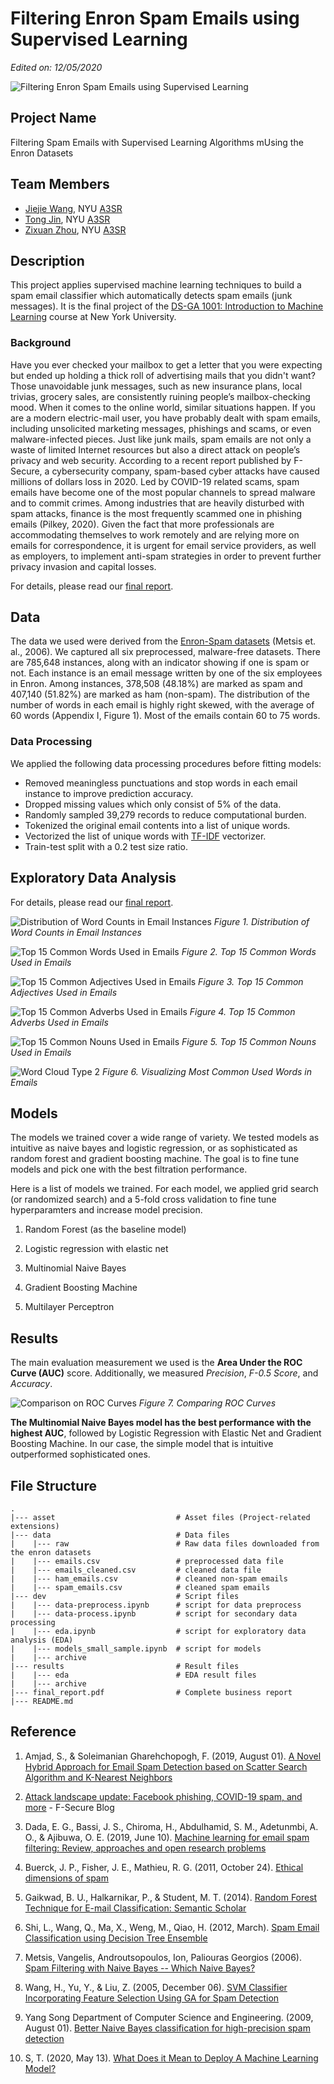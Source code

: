 # Filtering Enron Spam Emails using Supervised Learning

*Edited on: 12/05/2020*

![Filtering Enron Spam Emails using Supervised Learning](asset/social_cover.jpg)

## Project Name

Filtering Spam Emails with Supervised Learning Algorithms mUsing the Enron Datasets

## Team Members

- [Jiejie Wang](https://github.com/jw6190), NYU [A3SR](https://steinhardt.nyu.edu/programs/applied-statistics-social-science-research)
- [Tong Jin](https://github.com/tong-jin-nyu), NYU [A3SR](https://steinhardt.nyu.edu/programs/applied-statistics-social-science-research)
- [Zixuan Zhou](https://github.com/timzhou1009), NYU [A3SR](https://steinhardt.nyu.edu/programs/applied-statistics-social-science-research)

## Description

This project applies supervised machine learning techniques to build a spam email classifier which automatically detects spam emails (junk messages). It is the final project of the [DS-GA 1001: Introduction to Machine Learning](https://github.com/briandalessandro/DataScienceCourse) course at New York University.

### Background

Have you ever checked your mailbox to get a letter that you were expecting but ended up holding a thick roll of advertising mails that you didn't want? Those unavoidable junk messages, such as new insurance plans, local trivias, grocery sales, are consistently ruining people’s mailbox-checking mood. When it comes to the online world, similar situations happen. If you are a modern electric-mail user, you have probably dealt with spam emails, including unsolicited marketing messages, phishings and scams, or even malware-infected pieces. Just like junk mails, spam emails are not only a waste of limited Internet resources but also a direct attack on people’s privacy and web security. According to a recent report published by F-Secure, a cybersecurity company, spam-based cyber attacks have caused millions of dollars loss in 2020. Led by COVID-19 related scams, spam emails have become one of the most popular channels to spread malware and to commit crimes. Among industries that are heavily disturbed with spam attacks, finance is the most frequently scammed one in phishing emails (Pilkey, 2020). Given the fact that more professionals are accommodating themselves to work remotely and are relying more on emails for correspondence, it is urgent for email service providers, as well as employers, to implement anti-spam strategies in order to prevent further privacy invasion and capital losses.

For details, please read our [final report](final_report.pdf).

## Data

The data we used were derived from the [Enron-Spam datasets](http://www2.aueb.gr/users/ion/data/enron-spam/) (Metsis et. al., 2006). We captured all six preprocessed, malware-free datasets. There are 785,648 instances, along with an indicator showing if one is spam or not. Each instance is an email message written by one of the six employees in Enron. Among instances, 378,508 (48.18%) are marked as spam and 407,140 (51.82%) are marked as ham (non-spam). The distribution of the number of words in each email is highly right skewed, with the average of 60 words (Appendix I, Figure 1). Most of the emails contain 60 to 75 words.

### Data Processing

We applied the following data processing procedures before fitting models:

- Removed meaningless punctuations and stop words in each email instance to improve prediction accuracy.
- Dropped missing values which only consist of 5% of the data.
- Randomly sampled 39,279 records to reduce computational burden.
- Tokenized the original email contents into a list of unique words.
- Vectorized the list of unique words with [TF-IDF](http://www.tfidf.com/) vectorizer.
- Train-test split with a 0.2 test size ratio.

## Exploratory Data Analysis

For details, please read our [final report](final_report.pdf).

![Distribution of Word Counts in Email Instances](results/eda/distribution_of_word_counts_in_email_instances.png)
*Figure 1. Distribution of Word Counts in Email Instances*

![Top 15 Common Words Used in Emails](results/eda/top_15_common_words_used_in_emails.png)
*Figure 2. Top 15 Common Words Used in Emails*

![Top 15 Common Adjectives Used in Emails](results/eda/top_15_common_adjectives_used_in_emails.png)
*Figure 3. Top 15 Common Adjectives Used in Emails*

![Top 15 Common Adverbs Used in Emails](results/eda/top_15_common_adverbs_used_in_emails.png)
*Figure 4. Top 15 Common Adverbs Used in Emails*

![Top 15 Common Nouns Used in Emails](results/eda/top_15_common_nouns_used_in_emails.png)
*Figure 5. Top 15 Common Nouns Used in Emails*

![Word Cloud Type 2](results/eda/word_cloud_type2.png)
*Figure 6. Visualizing Most Common Used Words in Emails*

## Models

The models we trained cover a wide range of variety. We tested models as intuitive as naive bayes and logistic regression, or as sophisticated as random forest and gradient boosting machine. The goal is to fine tune models and pick one with the best filtration performance.

Here is a list of models we trained. For each model, we applied grid search (or randomized search) and a 5-fold cross validation to fine tune hyperparamters and increase model precision.

1. Random Forest (as the baseline model)

2. Logistic regression with elastic net

3. Multinomial Naive Bayes

4. Gradient Boosting Machine

5. Multilayer Perceptron

## Results

The main evaluation measurement we used is the **Area Under the ROC Curve (AUC)** score. Additionally, we measured *Precision*, *F-0.5 Score*, and *Accuracy*.

![Comparison on ROC Curves](results/roc_curves.png)
*Figure 7. Comparing ROC Curves*

**The Multinomial Naive Bayes model has the best performance with the highest AUC**, followed by Logistic Regression with Elastic Net and Gradient Boosting Machine. In our case, the simple model that is intuitive outperformed sophisticated ones.

## File Structure

    .
    |--- asset                           # Asset files (Project-related extensions)
    |--- data                            # Data files
    |    |--- raw                        # Raw data files downloaded from the enron datasets
    |    |--- emails.csv                 # preprocessed data file
    |    |--- emails_cleaned.csv         # cleaned data file
    |    |--- ham_emails.csv             # cleaned non-spam emails
    |    |--- spam_emails.csv            # cleaned spam emails
    |--- dev                             # Script files
    |    |--- data-preprocess.ipynb      # script for data preprocess
    |    |--- data-process.ipynb         # script for secondary data processing
    |    |--- eda.ipynb                  # script for exploratory data analysis (EDA)
    |    |--- models_small_sample.ipynb  # script for models
    |    |--- archive
    |--- results                         # Result files
    |    |--- eda                        # EDA result files
    |    |--- archive
    |--- final_report.pdf                # Complete business report
    |--- README.md

## Reference

1. Amjad, S., & Soleimanian Gharehchopogh, F. (2019, August 01). [A Novel Hybrid Approach for Email Spam Detection based on Scatter Search Algorithm and K-Nearest Neighbors](http://journals.srbiau.ac.ir/article_14397.html)

2. [Attack landscape update: Facebook phishing, COVID-19 spam, and more](https://blog.f-secure.com/attack-landscape-h1-2020/) - F-Secure Blog

3. Dada, E. G., Bassi, J. S., Chiroma, H., Abdulhamid, S. M., Adetunmbi, A. O., & Ajibuwa, O. E. (2019, June 10). [Machine learning for email spam filtering: Review, approaches and open research problems](https://www.sciencedirect.com/science/article/pii/S2405844018353404)

4. Buerck, J. P., Fisher, J. E., Mathieu, R. G. (2011, October 24). [Ethical dimensions of spam](https://www.inderscienceonline.com/doi/abs/10.1504/IJEB.2011.043255)

5. Gaikwad, B. U., Halkarnikar, P., & Student, M. T. (2014). [Random Forest Technique for E-mail Classification: Semantic Scholar](https://www.semanticscholar.org/paper/Random-Forest-Technique-for-E-mail-Classification-Gaikwad-Halkarnikar/e0c37ec1359268e4431e49ee3729227489bd7ce4)

6. Shi, L., Wang, Q., Ma, X., Weng, M., Qiao, H. (2012, March). [Spam Email Classification using Decision Tree Ensemble](http://jof-cis.com/article/spam-email-classification-using-decision-tree-ensemble/)

7. Metsis, Vangelis, Androutsopoulos, Ion, Paliouras Georgios (2006). [Spam Filtering with Naive Bayes -- Which Naive Bayes?](http://citeseerx.ist.psu.edu/viewdoc/summary?doi=10.1.1.61.5542)

8. Wang, H., Yu, Y., & Liu, Z. (2005, December 06). [SVM Classifier Incorporating Feature Selection Using GA for Spam Detection](https://link.springer.com/chapter/10.1007/11596356_113)

9. Yang Song Department of Computer Science and Engineering. (2009, August 01). [Better Naive Bayes classification for high-precision spam detection](https://dl.acm.org/doi/10.5555/1568514.1568517)

10. S, T. (2020, May 13). [What Does it Mean to Deploy A Machine Learning Model?](https://towardsdatascience.com/what-does-it-mean-to-deploy-a-machine-learning-model-dddb983ac416)
